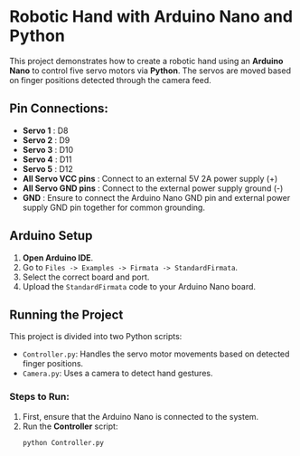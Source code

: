 # Robotic Hand with Arduino Nano and Python

This project demonstrates how to create a robotic hand using an **Arduino Nano** to control five servo motors via **Python**. The servos are moved based on finger positions detected through the camera feed.

## Pin Connections:
- **Servo 1** : D8
- **Servo 2** : D9
- **Servo 3** : D10
- **Servo 4** : D11
- **Servo 5** : D12
- **All Servo VCC pins** : Connect to an external 5V 2A power supply (+)
- **All Servo GND pins** : Connect to the external power supply ground (-)
- **GND** : Ensure to connect the Arduino Nano GND pin and external power supply GND pin together for common grounding.

## Arduino Setup

1. **Open Arduino IDE**.
2. Go to `Files -> Examples -> Firmata -> StandardFirmata`.
3. Select the correct board and port.
4. Upload the `StandardFirmata` code to your Arduino Nano board.

## Running the Project

This project is divided into two Python scripts:
- `Controller.py`: Handles the servo motor movements based on detected finger positions.
- `Camera.py`: Uses a camera to detect hand gestures.

### Steps to Run:

1. First, ensure that the Arduino Nano is connected to the system.
2. Run the **Controller** script:
   ```bash
   python Controller.py
